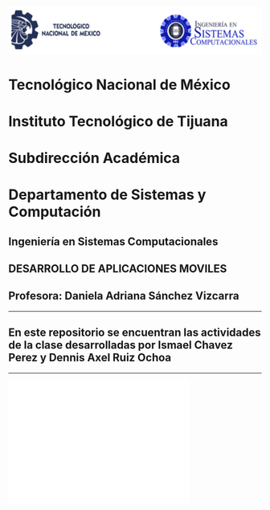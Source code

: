 ![](Imagenes/portadatcnm.png)
#    Tecnológico Nacional de México
#   Instituto Tecnológico de Tijuana
#        Subdirección Académica
# Departamento de Sistemas y Computación
##  Ingeniería en Sistemas Computacionales
##        DESARROLLO DE APLICACIONES MOVILES
##   Profesora: Daniela Adriana Sánchez Vizcarra

-----

##  En este repositorio se encuentran las actividades de la clase desarrolladas por Ismael Chavez Perez y Dennis Axel Ruiz Ochoa

-----
![](Imagenes/galgo.png)
